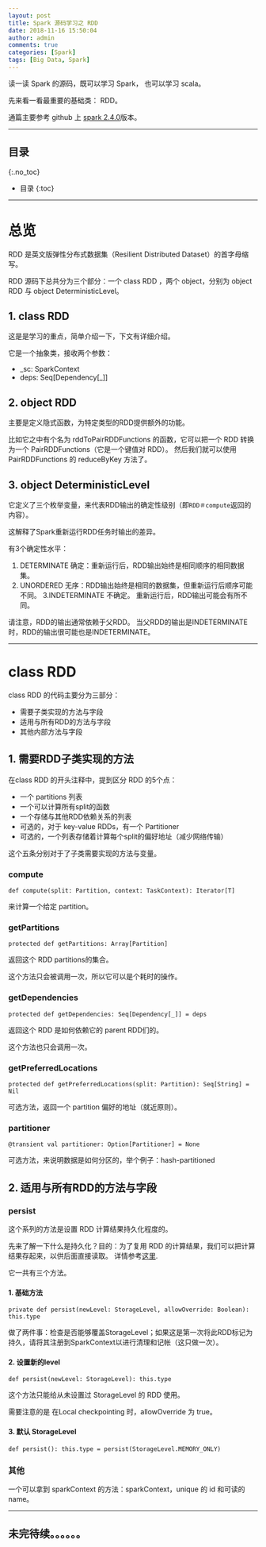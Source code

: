 ```yaml
---
layout: post
title: Spark 源码学习之 RDD
date: 2018-11-16 15:50:04
author: admin
comments: true
categories: [Spark]
tags: [Big Data, Spark]
---
```


读一读 Spark 的源码，既可以学习 Spark， 也可以学习 scala。

先来看一看最重要的基础类： RDD。

通篇主要参考 github 上 [spark 2.4.0](https://github.com/apache/spark/tree/v2.4.0)版本。

<!-- more -->

---

## 目录
{:.no_toc}

* 目录
{:toc}

---

# 总览

RDD 是英文版弹性分布式数据集（Resilient Distributed Dataset）的首字母缩写。

RDD 源码下总共分为三个部分：一个 class RDD ，两个 object，分别为 object RDD 与 object DeterministicLevel。

## 1. class RDD

这是是学习的重点，简单介绍一下，下文有详细介绍。

它是一个抽象类，接收两个参数：
- _sc: SparkContext 
- deps: Seq[Dependency[_]]


## 2. object RDD

主要是定义隐式函数，为特定类型的RDD提供额外的功能。

比如它之中有个名为 rddToPairRDDFunctions 的函数，它可以把一个 RDD 转换为一个 PairRDDFunctions（它是一个键值对 RDD）。
然后我们就可以使用 PairRDDFunctions 的 reduceByKey 方法了。

## 3. object DeterministicLevel

它定义了三个枚举变量，来代表RDD输出的确定性级别（即`RDD＃compute`返回的内容）。 

这解释了Spark重新运行RDD任务时输出的差异。 

有3个确定性水平：
1. DETERMINATE 确定：重新运行后，RDD输出始终是相同顺序的相同数据集。
2. UNORDERED 无序：RDD输出始终是相同的数据集，但重新运行后顺序可能不同。
3.INDETERMINATE 不确定。 重新运行后，RDD输出可能会有所不同。

请注意，RDD的输出通常依赖于父RDD。 
当父RDD的输出是INDETERMINATE时，RDD的输出很可能也是INDETERMINATE。

---

# class RDD

class RDD 的代码主要分为三部分：
- 需要子类实现的方法与字段
- 适用与所有RDD的方法与字段
- 其他内部方法与字段

## 1. 需要RDD子类实现的方法

在class RDD 的开头注释中，提到区分 RDD 的5个点：
- 一个 partitions 列表
- 一个可以计算所有split的函数
- 一个存储与其他RDD依赖关系的列表
- 可选的，对于 key-value RDDs，有一个 Partitioner 
- 可选的，一个列表存储着计算每个split的偏好地址（减少网络传输）

这个五条分别对于了子类需要实现的方法与变量。

### compute

    def compute(split: Partition, context: TaskContext): Iterator[T]

来计算一个给定 partition。

### getPartitions

    protected def getPartitions: Array[Partition]

返回这个 RDD partitions的集合。

这个方法只会被调用一次，所以它可以是个耗时的操作。

### getDependencies

    protected def getDependencies: Seq[Dependency[_]] = deps

返回这个 RDD 是如何依赖它的 parent RDD们的。

这个方法也只会调用一次。

### getPreferredLocations

    protected def getPreferredLocations(split: Partition): Seq[String] = Nil

可选方法，返回一个 partition 偏好的地址（就近原则）。

### partitioner

    @transient val partitioner: Option[Partitioner] = None

可选方法，来说明数据是如何分区的，举个例子：hash-partitioned

## 2. 适用与所有RDD的方法与字段

### persist

这个系列的方法是设置 RDD 计算结果持久化程度的。

先来了解一下什么是持久化？目的：为了复用 RDD 的计算结果，我们可以把计算结果存起来，以供后面直接读取。
详情参考[这里](../Spark-RDD/#%E6%8C%81%E4%B9%85rdd%E7%9A%84%E5%AD%98%E5%82%A8%E7%BA%A7%E5%88%AB).

它一共有三个方法。

#### 1. 基础方法

    private def persist(newLevel: StorageLevel, allowOverride: Boolean): this.type

做了两件事：检查是否能够覆盖StorageLevel；如果这是第一次将此RDD标记为持久，请将其注册到SparkContext以进行清理和记帐（这只做一次）。

#### 2. 设置新的level

    def persist(newLevel: StorageLevel): this.type

这个方法只能给从未设置过 StorageLevel 的 RDD 使用。

需要注意的是 在Local checkpointing 时，allowOverride 为 true。

#### 3. 默认 StorageLevel

    def persist(): this.type = persist(StorageLevel.MEMORY_ONLY)

### 其他

一个可以拿到 sparkContext 的方法：sparkContext，unique 的 id 和可读的 name。


---

## 未完待续。。。。。。
